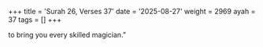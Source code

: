 +++
title = 'Surah 26, Verses 37'
date = '2025-08-27'
weight = 2969
ayah = 37
tags = []
+++

to bring you every skilled magician.”